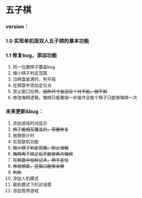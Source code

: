 # 五子棋
### version：
###  1.0 实现单机版双人五子棋的基本功能
###  1.1 修复bug，添加功能
1. 同一位置棋子覆盖bug
2. 缩小棋子判定范围
3. 当棋盘放满时，判平局
4. 在棋盘中添加定位点
5. 禁止窗口拉伸，~~组件尺寸自适应？对不起，做不到~~
6. 修改悔棋逻辑，悔棋只能撤销一步操作且每个棋子只能够悔棋一次


### 未来更新&bug：
1. 添加游戏时间显示
2. ~~棋子能相互覆盖的，需要修复~~
3. 放棋倒计时
4. 实现联机功能
5. ~~缩小棋子判定范围，防止误触~~
6. ~~悔棋再下棋之后不能够再次悔棋~~
7. ~~在棋盘中加标记点，用于定位~~
8. ~~修改棋盘，是窗口能够全屏~~
9. ~~判和~~
10. 添加人机模式
11. 联机模式下的对话框
12. 添加暂停游戏
